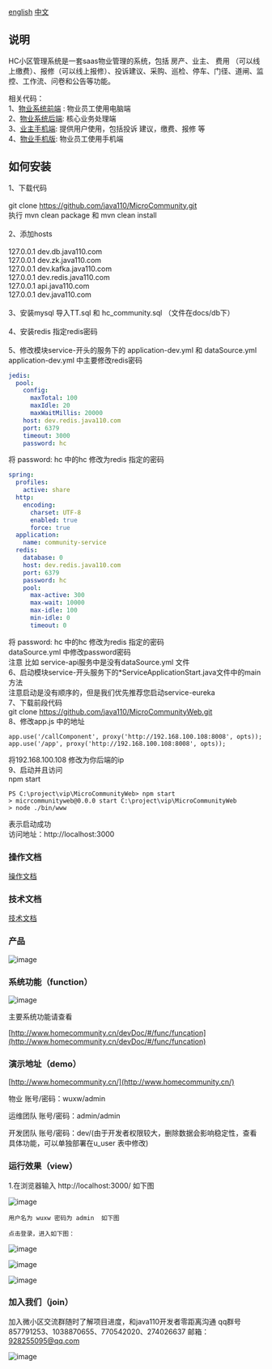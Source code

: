 [english](Readme_en.md) [中文](Readme_cn.md)
## 说明
 HC小区管理系统是一套saas物业管理的系统，包括 房产、业主、 费用 （可以线上缴费）、报修（可以线上报修）、投诉建议、采购、巡检、停车、门径、道闸、监控、工作流、问卷和公告等功能。
 
 相关代码：<br/>
 1、[物业系统前端](https://gitee.com/java110/MicroCommunityWeb) : 物业员工使用电脑端<br/>
 2、[物业系统后端](https://gitee.com/wuxw7/MicroCommunity): 核心业务处理端<br/>
 3、[业主手机端](https://gitee.com/java110/WechatOwnerService): 提供用户使用，包括投诉 建议，缴费、报修 等<br/>
 4、[物业手机版](https://gitee.com/java110/PropertyApp): 物业员工使用手机端<br/>

## 如何安装

1、下载代码 <br/><br/>
git clone https://github.com/java110/MicroCommunity.git <br/>
执行 mvn clean package  和 mvn clean install<br/><br/>
2、添加hosts<br/><br/>
127.0.0.1 dev.db.java110.com <br/>
127.0.0.1 dev.zk.java110.com <br/>
127.0.0.1 dev.kafka.java110.com <br/>
127.0.0.1 dev.redis.java110.com <br/>
127.0.0.1 api.java110.com <br/>
127.0.0.1 dev.java110.com <br/><br/>
3、安装mysql 导入TT.sql 和 hc_community.sql （文件在docs/db下）<br/><br/>
4、安装redis 指定redis密码<br/><br/>
5、修改模块service-开头的服务下的 application-dev.yml 和 dataSource.yml<br/>
application-dev.yml 中主要修改redis密码

```yaml
jedis:
  pool:
    config:
      maxTotal: 100
      maxIdle: 20
      maxWaitMillis: 20000
    host: dev.redis.java110.com
    port: 6379
    timeout: 3000
    password: hc
```
将 password: hc 中的hc 修改为redis 指定的密码
```yaml
spring:
  profiles:
    active: share
  http:
    encoding:
      charset: UTF-8
      enabled: true
      force: true
  application:
    name: community-service
  redis:
    database: 0
    host: dev.redis.java110.com
    port: 6379
    password: hc
    pool:
      max-active: 300
      max-wait: 10000
      max-idle: 100
      min-idle: 0
      timeout: 0
```
将 password: hc 中的hc 修改为redis 指定的密码<br/>
dataSource.yml 中修改password密码<br/>
注意 比如 service-api服务中是没有dataSource.yml 文件<br/>
6、启动模块service-开头服务下的*ServiceApplicationStart.java文件中的main方法<br/>
注意启动是没有顺序的，但是我们优先推荐您启动service-eureka<br/>
7、下载前段代码 <br/>
git clone https://github.com/java110/MicroCommunityWeb.git <br/>
8、修改app.js 中的地址<br/>
```shell script
app.use('/callComponent', proxy('http://192.168.100.108:8008', opts));
app.use('/app', proxy('http://192.168.100.108:8008', opts));
```
将192.168.100.108 修改为你后端的ip<br/>
9、启动并且访问<br/>
npm start
```shell script
PS C:\project\vip\MicroCommunityWeb> npm start
> micrcommunityweb@0.0.0 start C:\project\vip\MicroCommunityWeb
> node ./bin/www
```
表示启动成功<br/>
访问地址：http://localhost:3000







### 操作文档

[操作文档](http://www.homecommunity.cn/operateDoc)

### 技术文档

[技术文档](http://www.homecommunity.cn/devDoc)

    
### 产品

   ![image](docs/img/hc.png)

    
### 系统功能（function） 

   ![image](docs/img/func.png)
   
   主要系统功能请查看
     
   [http://www.homecommunity.cn/devDoc/#/func/funcation](http://www.homecommunity.cn/devDoc/#/func/funcation)
  

### 演示地址（demo）

[http://www.homecommunity.cn/](http://www.homecommunity.cn/)

物业 账号/密码：wuxw/admin

运维团队 账号/密码：admin/admin

开发团队 账号/密码：dev/(由于开发者权限较大，删除数据会影响稳定性，查看具体功能，可以单独部署在u_user 表中修改)

### 运行效果（view）
1.在浏览器输入 http://localhost:3000/ 如下图

![image](docs/img/login.png)

    用户名为 wuxw 密码为 admin  如下图

    点击登录，进入如下图：

![image](docs/img/0004.png)

![image](docs/img/index.png)

![image](docs/img/owner.png)


### 加入我们（join）


加入微小区交流群随时了解项目进度，和java110开发者零距离沟通 qq群号 857791253、1038870655、770542020、274026637 邮箱：928255095@qq.com

![image](docs/img/qq.png)



